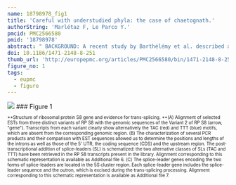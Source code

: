 ```yaml
---
name: 18798978_fig1
title: 'Careful with understudied phyla: the case of chaetognath.'
authorString: 'Marlétaz F, Le Parco Y.'
pmcid: PMC2566580
pmid: '18798978'
abstract: " BACKGROUND: A recent study by Barthélémy et al. described a set of ribosomal protein (RP) genes extracted from a collection of expressed sequence tags (ESTs) of the chaetognath (arrow worm) Spadella cephaloptera. Three main conclusions were drawn in this paper. First, the authors stated that RP genes present paralogous copies, which have arisen through allopolyploidization. Second, they reported two alternate nucleotide stretches conserved within the 5' untranslated regions (UTR) of multiple ribosomal cDNAs and they suggested that these motifs are involved in the differential transcriptional regulation of paralogous RP genes. Third, they claimed that the phylogenetic position of chaetognaths could not be accurately inferred from a RP dataset because of the persistence of two problems: a long branch attraction (LBA) artefact and a compositional bias. RESULTS: We reconsider here the results described in Barthélémy et al. and question the evidence on which they are based. We find that their evidence for paralogous copies relies on faulty PCR experiments since they attempted to amplify DNA fragments absent from the genomic template. Our PCR experiments proved that the conserved motifs in 5'UTRs that they targeted in their amplifications are added post-transcriptionally by a trans-splicing mechanism. Then, we showed that the lack of phylogenetic resolution observed by these authors is due to limited taxon sampling and not to LBA or to compositional bias. A ribosomal protein dataset thus fully supports the position of chaetognaths as sister group of all other protostomes. This reinterpretation demonstrates that the statements of Barthélémy et al. should be taken with caution because they rely on inaccurate evidence. CONCLUSION: The genomic study of an unconventional model organism is a meaningful approach to understand the evolution of animals. However, the previous study came to incorrect conclusions on the basis of experiments that omitted validation procedures."
doi: 10.1186/1471-2148-8-251
thumb_url: 'http://europepmc.org/articles/PMC2566580/bin/1471-2148-8-251-1.gif'
figure_no: 1
tags:
  - eupmc
  - figure
---
```

<img src='http://europepmc.org/articles/PMC2566580/bin/1471-2148-8-251-1.jpg' style='max-height: 300px'>
### Figure 1
<p style='font-size: 10px;'>**Structure of ribosomal protein S8 gene and evidence for trans-splicing. **(A) Alignment of selected ESTs from three distinct variants of RP S8 with the genomic sequences of the Variant 2 of RP S8 (arrow, "gene"). Transcripts from each variant clearly show alternatively the TAC (red) and TTT (blue) motifs, which are absent from the corresponding genomic region. (B) The characterization of several PCR products and their comparison with EST sequences allowed us to determine the positions and lengths of the introns as well as those of the 5' UTR, the coding sequence (CDS) and the upstream region. The post-transcriptional addition of splice-leaders (SL) is schematized: the two alternative classes of SLs (TAC and TTT) have been retrieved in the RP S8 transcripts present in the library. Alignment corresponding to this schematic representation is available as Additional file <xref ref-type="supplementary-material" rid="S6">6</xref>. (C) The splice-leader genes encoding the two forms of splice-leaders are located in the 5S cluster region. Each splice-leader gene includes the splice-leader sequence and the outron, which is excised during the trans-splicing processing. Alignment corresponding to this schematic representation is available as Additional file <xref ref-type="supplementary-material" rid="S7">7</xref>.</p>